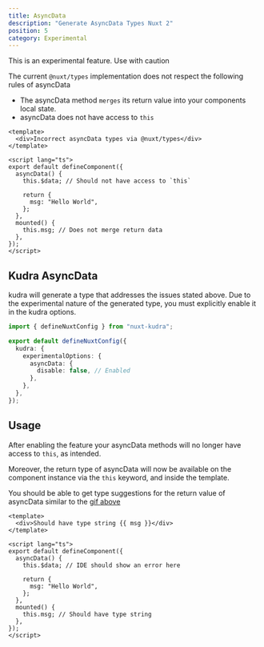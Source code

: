 ```yaml
---
title: AsyncData
description: "Generate AsyncData Types Nuxt 2"
position: 5
category: Experimental
---
```


<alert type="warning">

This is an experimental feature. Use with caution

</alert>

<gif src="./demo/asyncData.gif" id="demo"></gif>

The current `@nuxt/types` implementation does not respect the following rules of asyncData

- The asyncData method `merges` its return value into your components local state.
- asyncData does not have access to `this`

```vue [Incorrect Example]
<template>
  <div>Incorrect asyncData types via @nuxt/types</div>
</template>

<script lang="ts">
export default defineComponent({
  asyncData() {
    this.$data; // Should not have access to `this`

    return {
      msg: "Hello World",
    };
  },
  mounted() {
    this.msg; // Does not merge return data
  },
});
</script>
```

## Kudra AsyncData

kudra will generate a type that addresses the issues stated above. Due to the experimental nature of the generated type, you must explicitly enable it in the kudra options.

```ts [nuxt.config.ts]
import { defineNuxtConfig } from "nuxt-kudra";

export default defineNuxtConfig({
  kudra: {
    experimentalOptions: {
      asyncData: {
        disable: false, // Enabled
      },
    },
  },
});
```

## Usage

After enabling the feature your asyncData methods will no longer have access to `this`, as intended.

Moreover, the return type of asyncData will now be available on the component instance via the `this` keyword, and inside the template.

You should be able to get type suggestions for the return value of asyncData similar to the [gif above](asyncData#demo)

```vue
<template>
  <div>Should have type string {{ msg }}</div>
</template>

<script lang="ts">
export default defineComponent({
  asyncData() {
    this.$data; // IDE should show an error here

    return {
      msg: "Hello World",
    };
  },
  mounted() {
    this.msg; // Should have type string
  },
});
</script>
```
